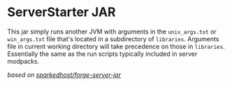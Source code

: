 # ServerStarter JAR

This jar simply runs another JVM with arguments in the `unix_args.txt` or `win_args.txt` file that's located in a subdirectory of `libraries`. Arguments file in current working directory will take precedence on those in `libraries`. Essentially the same as the run scripts typically included in server modpacks.

*based on [sparkedhost/forge-server-jar](https://github.com/sparkedhost/forge-server-jar)*
